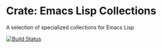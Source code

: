 # Crate: Emacs Lisp Collections

A selection of specialized collections for Emacs Lisp

[![Build Status](https://travis-ci.com/julianbetz/elisp-crate.svg?branch=master)](https://travis-ci.com/julianbetz/elisp-crate)
